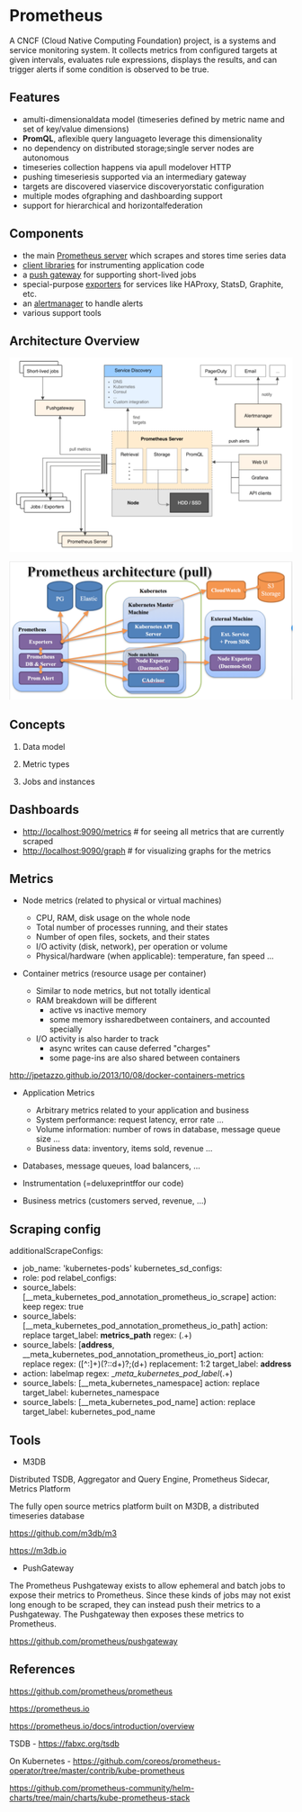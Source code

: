 # Prometheus

A CNCF (Cloud Native Computing Foundation) project, is a systems and service monitoring system. It collects metrics from configured targets at given intervals, evaluates rule expressions, displays the results, and can trigger alerts if some condition is observed to be true.

## Features

- amulti-dimensionaldata model (timeseries defined by metric name and set of key/value dimensions)
- **PromQL**, aflexible query languageto leverage this dimensionality
- no dependency on distributed storage;single server nodes are autonomous
- timeseries collection happens via apull modelover HTTP
- pushing timeseriesis supported via an intermediary gateway
- targets are discovered viaservice discoveryorstatic configuration
- multiple modes ofgraphing and dashboarding support
- support for hierarchical and horizontalfederation

## Components

- the main [Prometheus server](https://github.com/prometheus/prometheus) which scrapes and stores time series data
- [client libraries](https://prometheus.io/docs/instrumenting/clientlibs/) for instrumenting application code
- a [push gateway](https://github.com/prometheus/pushgateway) for supporting short-lived jobs
- special-purpose [exporters](https://prometheus.io/docs/instrumenting/exporters/) for services like HAProxy, StatsD, Graphite, etc.
- an [alertmanager](https://github.com/prometheus/alertmanager) to handle alerts
- various support tools

## Architecture Overview

![image](../../media/DevOps-Monitoring-Prometheus-image1.png)

![image](../../media/DevOps-Monitoring-Prometheus-image2.png)

## Concepts

1. Data model

2. Metric types

3. Jobs and instances

## Dashboards

- <http://localhost:9090/metrics> # for seeing all metrics that are currently scraped
- <http://localhost:9090/graph> # for visualizing graphs for the metrics

## Metrics

- Node metrics (related to physical or virtual machines)
  - CPU, RAM, disk usage on the whole node
  - Total number of processes running, and their states
  - Number of open files, sockets, and their states
  - I/O activity (disk, network), per operation or volume
  - Physical/hardware (when applicable): temperature, fan speed ...

- Container metrics (resource usage per container)
  - Similar to node metrics, but not totally identical
  - RAM breakdown will be different
    - active vs inactive memory
    - some memory issharedbetween containers, and accounted specially
  - I/O activity is also harder to track
    - async writes can cause deferred "charges"
    - some page-ins are also shared between containers

<http://jpetazzo.github.io/2013/10/08/docker-containers-metrics>

- Application Metrics
  - Arbitrary metrics related to your application and business
  - System performance: request latency, error rate ...
  - Volume information: number of rows in database, message queue size ...
  - Business data: inventory, items sold, revenue ...

- Databases, message queues, load balancers, ...
- Instrumentation (=deluxeprintffor our code)
- Business metrics (customers served, revenue, ...)

## Scraping config

additionalScrapeConfigs:

- job_name: 'kubernetes-pods'
kubernetes_sd_configs:
- role: pod
relabel_configs:
- source_labels: [__meta_kubernetes_pod_annotation_prometheus_io_scrape]
action: keep
regex: true
- source_labels: [__meta_kubernetes_pod_annotation_prometheus_io_path]
action: replace
target_label: **metrics_path**
regex: (.+)
- source_labels: [**address**, __meta_kubernetes_pod_annotation_prometheus_io_port]
action: replace
regex: ([^:]+)(?::d+)?;(d+)
replacement: $1:$2
target_label: **address**
- action: labelmap
regex: __meta_kubernetes_pod_label_(.+)
- source_labels: [__meta_kubernetes_namespace]
action: replace
target_label: kubernetes_namespace
- source_labels: [__meta_kubernetes_pod_name]
action: replace
target_label: kubernetes_pod_name

## Tools

- M3DB

Distributed TSDB, Aggregator and Query Engine, Prometheus Sidecar, Metrics Platform

The fully open source metrics platform built on M3DB, a distributed timeseries database

<https://github.com/m3db/m3>

<https://m3db.io>

- PushGateway

The Prometheus Pushgateway exists to allow ephemeral and batch jobs to expose their metrics to Prometheus. Since these kinds of jobs may not exist long enough to be scraped, they can instead push their metrics to a Pushgateway. The Pushgateway then exposes these metrics to Prometheus.

<https://github.com/prometheus/pushgateway>

## References

<https://github.com/prometheus/prometheus>

<https://prometheus.io>

<https://prometheus.io/docs/introduction/overview>

TSDB - <https://fabxc.org/tsdb>

On Kubernetes - <https://github.com/coreos/prometheus-operator/tree/master/contrib/kube-prometheus>

<https://github.com/prometheus-community/helm-charts/tree/main/charts/kube-prometheus-stack>
